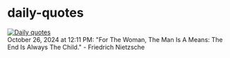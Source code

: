 # daily-quotes
[![Daily quotes](https://github.com/ceepu8/daily-quotes/actions/workflows/daily-quote.yml/badge.svg)](https://github.com/ceepu8/daily-quotes/actions/workflows/daily-quote.yml)<br/>
October 26, 2024 at 12:11 PM: "For The Woman, The Man Is A Means: The End Is Always The Child." - Friedrich Nietzsche
